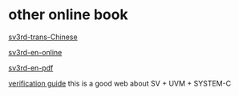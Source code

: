# other online book

[sv3rd-trans-Chinese](https://github.com/lewis1573/SystemVerilog-for-Verification-Third-Edition-cn)

[sv3rd-en-online](http://www.chris.spear.net/systemverilog/default.htm)

[sv3rd-en-pdf](https://3ec1218usm.files.wordpress.com/2016/12/book_systemverilog_for_verification.pdf)

[verification guide](https://verificationguide.com/)
this is a good web about SV + UVM + SYSTEM-C
